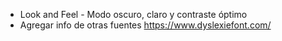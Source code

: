 * Look and Feel - Modo oscuro, claro y contraste óptimo
* Agregar info de otras fuentes https://www.dyslexiefont.com/
